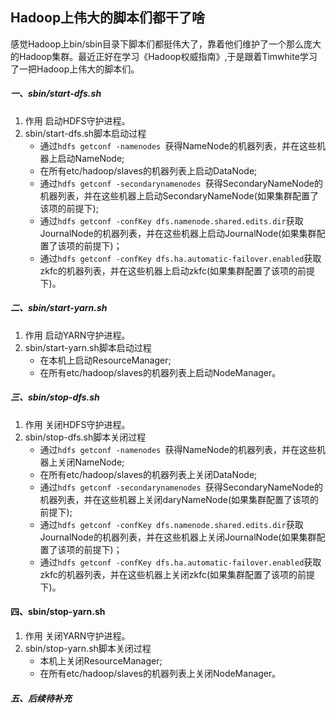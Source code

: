 ## Hadoop上伟大的脚本们都干了啥

感觉Hadoop上bin/sbin目录下脚本们都挺伟大了，靠着他们维护了一个那么庞大的Hadoop集群。最近正好在学习《Hadoop权威指南》,于是跟着Timwhite学习了一把Hadoop上伟大的脚本们。

##### 一、sbin/start-dfs.sh

1. 作用
   启动HDFS守护进程。
2. sbin/start-dfs.sh脚本启动过程
   - 通过`hdfs getconf -namenodes `获得NameNode的机器列表，并在这些机器上启动NameNode;
   - 在所有etc/hadoop/slaves的机器列表上启动DataNode;
   - 通过`hdfs getconf -secondarynamenodes `获得SecondaryNameNode的机器列表，并在这些机器上启动SecondaryNameNode(如果集群配置了该项的前提下);
   - 通过`hdfs getconf -confKey dfs.namenode.shared.edits.dir`获取JournalNode的机器列表，并在这些机器上启动JournalNode(如果集群配置了该项的前提下)；
   - 通过`hdfs getconf -confKey dfs.ha.automatic-failover.enabled`获取zkfc的机器列表，并在这些机器上启动zkfc(如果集群配置了该项的前提下)。

##### 二、sbin/start-yarn.sh

1. 作用
   启动YARN守护进程。
2. sbin/start-yarn.sh脚本启动过程
   - 在本机上启动ResourceManager;
   - 在所有etc/hadoop/slaves的机器列表上启动NodeManager。

##### 三、sbin/stop-dfs.sh

1. 作用
   关闭HDFS守护进程。
2. sbin/stop-dfs.sh脚本关闭过程
   - 通过`hdfs getconf -namenodes `获得NameNode的机器列表，并在这些机器上关闭NameNode;
   - 在所有etc/hadoop/slaves的机器列表上关闭DataNode;
   - 通过`hdfs getconf -secondarynamenodes `获得SecondaryNameNode的机器列表，并在这些机器上关闭daryNameNode(如果集群配置了该项的前提下);
   - 通过`hdfs getconf -confKey dfs.namenode.shared.edits.dir`获取JournalNode的机器列表，并在这些机器上关闭JournalNode(如果集群配置了该项的前提下)；
   - 通过`hdfs getconf -confKey dfs.ha.automatic-failover.enabled`获取zkfc的机器列表，并在这些机器上关闭zkfc(如果集群配置了该项的前提下)。

#### 四、sbin/stop-yarn.sh

1. 作用
   关闭YARN守护进程。
2. sbin/stop-yarn.sh脚本关闭过程
   - 本机上关闭ResourceManager;
   - 在所有etc/hadoop/slaves的机器列表上关闭NodeManager。

##### 五、后续待补充

